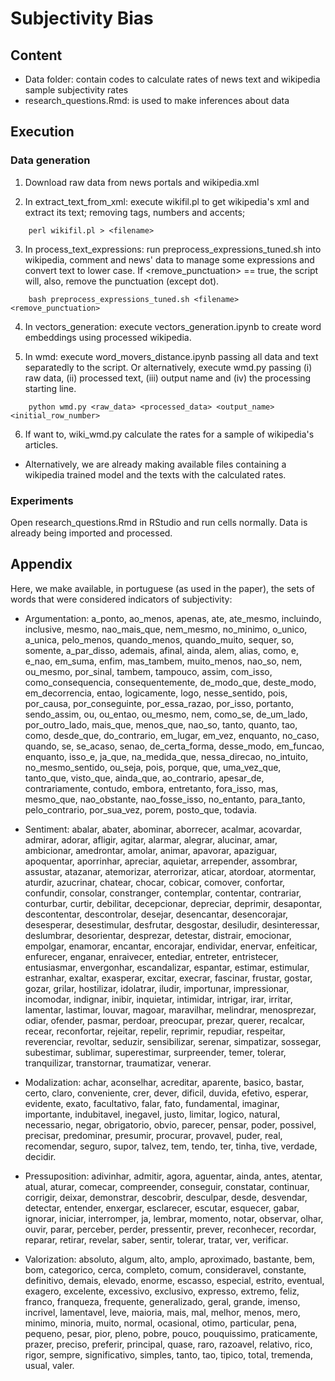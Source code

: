 # Subjectivity Bias

## Content

 - Data folder: contain codes to calculate rates of news text and wikipedia sample subjectivity rates
 - research_questions.Rmd: is used to make inferences about data

## Execution 

### Data generation

1. Download raw data from news portals and wikipedia.xml

2. In extract_text_from_xml: execute wikifil.pl to get wikipedia's xml and extract its text; removing tags, numbers and accents;
```
    perl wikifil.pl > <filename>
```

3. In process_text_expressions: run preprocess_expressions_tuned.sh into wikipedia, comment and news' data to manage some expressions and convert text to lower case. If <remove_punctuation> == true, the script will, also, remove the punctuation (except dot).

```
    bash preprocess_expressions_tuned.sh <filename> <remove_punctuation>
```

4) In vectors_generation: execute vectors_generation.ipynb to create word embeddings using processed wikipedia.

5) In wmd: execute word_movers_distance.ipynb passing all data and text separatedly to the script. Or alternatively, execute wmd.py passing (i) raw data, (ii) processed text, (iii) output name and (iv) the processing starting line.

```
    python wmd.py <raw_data> <processed_data> <output_name> <initial_row_number>
```

6) If want to, wiki_wmd.py calculate the rates for a sample of wikipedia's articles.

* Alternatively, we are already making available files containing a wikipedia trained model and the texts with the calculated rates.

### Experiments 

Open research_questions.Rmd in RStudio and run cells normally. Data is already being imported and processed.

## Appendix

Here, we make available, in portuguese (as used in the paper), the sets of words that were considered indicators of subjectivity:

- Argumentation: a_ponto, ao_menos, apenas, ate, ate_mesmo, incluindo, inclusive, mesmo, nao_mais_que, nem_mesmo, no_minimo, o_unico, a_unica, pelo_menos, quando_menos, quando_muito, sequer, so, somente, a_par_disso, ademais, afinal, ainda, alem, alias, como, e, e_nao, em_suma, enfim, mas_tambem, muito_menos, nao_so, nem, ou_mesmo, por_sinal, tambem, tampouco, assim, com_isso, como_consequencia, consequentemente, de_modo_que, deste_modo, em_decorrencia, entao, logicamente, logo, nesse_sentido, pois, por_causa, por_conseguinte, por_essa_razao, por_isso, portanto, sendo_assim, ou, ou_entao, ou_mesmo, nem, como_se, de_um_lado, por_outro_lado, mais_que, menos_que, nao_so, tanto, quanto, tao, como, desde_que, do_contrario, em_lugar, em_vez, enquanto, no_caso, quando, se, se_acaso, senao, de_certa_forma, desse_modo, em_funcao, enquanto, isso_e, ja_que, na_medida_que, nessa_direcao, no_intuito, no_mesmo_sentido, ou_seja, pois, porque, que, uma_vez_que, tanto_que, visto_que, ainda_que, ao_contrario, apesar_de, contrariamente, contudo, embora, entretanto, fora_isso, mas, mesmo_que, nao_obstante, nao_fosse_isso, no_entanto, para_tanto, pelo_contrario, por_sua_vez, porem, posto_que, todavia.

- Sentiment:  abalar, abater, abominar, aborrecer, acalmar, acovardar, admirar, adorar, afligir, agitar, alarmar, alegrar, alucinar, amar, ambicionar, amedrontar, amolar, animar, apavorar, apaziguar, apoquentar, aporrinhar, apreciar, aquietar, arrepender, assombrar, assustar, atazanar, atemorizar, aterrorizar, aticar, atordoar, atormentar, aturdir, azucrinar, chatear, chocar, cobicar, comover, confortar, confundir, consolar, constranger, contemplar, contentar, contrariar, conturbar, curtir, debilitar, decepcionar, depreciar, deprimir, desapontar, descontentar, descontrolar, desejar, desencantar, desencorajar, desesperar, desestimular, desfrutar, desgostar, desiludir, desinteressar, deslumbrar, desorientar, desprezar, detestar, distrair, emocionar, empolgar, enamorar, encantar, encorajar, endividar, enervar, enfeiticar, enfurecer, enganar, enraivecer, entediar, entreter, entristecer, entusiasmar, envergonhar, escandalizar, espantar, estimar, estimular, estranhar, exaltar, exasperar, excitar, execrar, fascinar, frustar, gostar, gozar, grilar, hostilizar, idolatrar, iludir, importunar, impressionar, incomodar, indignar, inibir, inquietar, intimidar, intrigar, irar, irritar, lamentar, lastimar, louvar, magoar, maravilhar, melindrar, menosprezar, odiar, ofender, pasmar, perdoar, preocupar, prezar, querer, recalcar, recear, reconfortar, rejeitar, repelir, reprimir, repudiar, respeitar, reverenciar, revoltar, seduzir, sensibilizar, serenar, simpatizar, sossegar, subestimar, sublimar, superestimar, surpreender, temer, tolerar, tranquilizar, transtornar, traumatizar, venerar.

- Modalization: achar, aconselhar, acreditar, aparente, basico, bastar, certo, claro, conveniente, crer, dever, dificil, duvida, efetivo, esperar, evidente, exato, facultativo, falar, fato, fundamental, imaginar, importante, indubitavel, inegavel, justo, limitar, logico, natural, necessario, negar, obrigatorio, obvio, parecer, pensar, poder, possivel, precisar, predominar, presumir, procurar, provavel, puder, real, recomendar, seguro, supor, talvez, tem, tendo, ter, tinha, tive, verdade, decidir.

- Pressuposition: adivinhar, admitir, agora, aguentar, ainda, antes, atentar, atual, aturar, comecar, compreender, conseguir, constatar, continuar, corrigir, deixar, demonstrar, descobrir, desculpar, desde, desvendar, detectar, entender, enxergar, esclarecer, escutar, esquecer, gabar, ignorar, iniciar, interromper, ja, lembrar, momento, notar, observar, olhar, ouvir, parar, perceber, perder, pressentir, prever, reconhecer, recordar, reparar, retirar, revelar, saber, sentir, tolerar, tratar, ver, verificar.

- Valorization: absoluto, algum, alto, amplo, aproximado, bastante, bem, bom, categorico, cerca, completo, comum, consideravel, constante, definitivo, demais, elevado, enorme, escasso, especial, estrito, eventual, exagero, excelente, excessivo, exclusivo, expresso, extremo, feliz, franco, franqueza, frequente, generalizado, geral, grande, imenso, incrivel, lamentavel, leve, maioria, mais, mal, melhor, menos, mero, minimo, minoria, muito, normal, ocasional, otimo, particular, pena, pequeno, pesar, pior, pleno, pobre, pouco, pouquissimo, praticamente, prazer, preciso, preferir, principal, quase, raro, razoavel, relativo, rico, rigor, sempre, significativo, simples, tanto, tao, tipico, total, tremenda, usual, valer.
